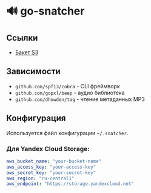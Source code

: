 # 🔊 go-snatcher

## Ссылки

- [Бакет S3](https://console.yandex.cloud/folders/b1gcjr09b094e4ucdeoq/storage/buckets/snatcher)

## Зависимости

- `github.com/spf13/cobra` - CLI фреймворк
- `github.com/gopxl/beep` - аудио библиотека
- `github.com/dhowden/tag` - чтение метаданных MP3

## Конфигурация

Используется файл конфигурации `~/.snatcher`.

### Для Yandex Cloud Storage:
```yaml
aws_bucket_name: "your-bucket-name"
aws_access_key: "your-access-key"
aws_secret_key: "your-secret-key"
aws_region: "ru-central1"
aws_endpoint: "https://storage.yandexcloud.net"
```
